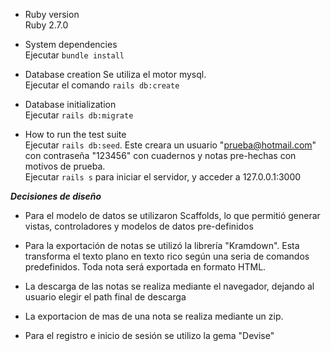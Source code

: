 * Ruby version  
  Ruby 2.7.0

* System dependencies  
  Ejecutar ```bundle install```


* Database creation
  Se utiliza el motor mysql.   
  Ejecutar el comando ```rails db:create```
  
* Database initialization   
  Ejecutar ```rails db:migrate```

* How to run the test suite   
  Ejecutar ```rails db:seed```. Este creara un usuario "prueba@hotmail.com" con contraseña "123456" con cuadernos y 
  notas pre-hechas con motivos de prueba.   
    Ejecutar ```rails s``` para iniciar el servidor, y acceder a 127.0.0.1:3000




***Decisiones de diseño***

- Para el modelo de datos se utilizaron Scaffolds, lo que permitió generar vistas, controladores y modelos de datos pre-definidos

- Para la exportación de notas se utilizó la librería "Kramdown". Esta transforma el texto plano en texto rico según
    una seria de comandos predefinidos. Toda nota será exportada en formato HTML.
    
- La descarga de las notas se realiza mediante el navegador, dejando al usuario elegir el path final de descarga

- La exportacion de mas de una nota se realiza mediante un zip.

- Para el registro e inicio de sesión se utilizo la gema "Devise"

